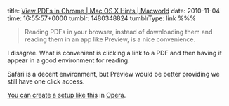 title: [View PDFs in Chrome | Mac OS X Hints | Macworld](http://www.macworld.com/article/155368/2010/11/turnonchromepdfviewer.html)
date: 2010-11-04
time: 16:55:57+0000
tumblr: 1480348824
tumblrType: link
%%%

> Reading PDFs in your browser, instead of downloading them and reading them in an app like Preview, is a nice convenience.

I disagree. What is convenient is clicking a link to a PDF and then having it appear in a good environment for reading. 

Safari is a decent environment, but Preview would be better providing we still have one click access. 

[You can create a setup like this][1] in [Opera][2]. 

[1]: /post/598771390
[2]: http://www.opera.com/browser/

